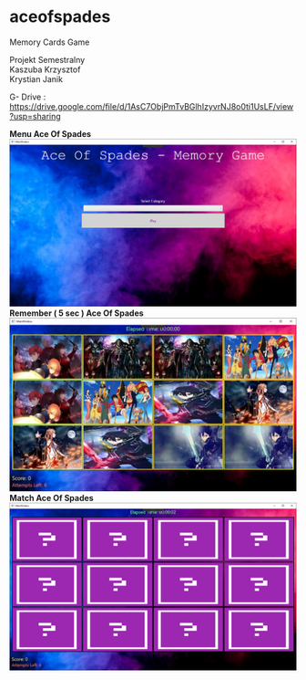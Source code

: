 # aceofspades
Memory Cards Game </br>

Projekt Semestralny </br>
Kaszuba Krzysztof </br>
Krystian Janik 

G- Drive : https://drive.google.com/file/d/1AsC7ObjPmTvBGlhIzyvrNJ8o0ti1UsLF/view?usp=sharing </br>

<b> Menu Ace Of Spades </b> </br>
![](Pictures_ACE/Menu.png)
<b> Remember ( 5 sec ) Ace Of Spades </b> </br>
![](Pictures_ACE/Remember.png)
<b> Match Ace Of Spades </b> </br>
![](Pictures_ACE/Guess.png)
